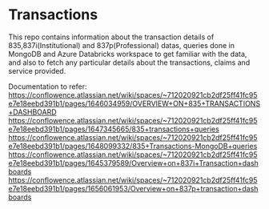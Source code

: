 # Transactions
This repo contains information about the transaction details of 835,837i(Institutional) and 837p(Professional) datas, queries done in MongoDB and  Azure Databricks workspace to get familiar with the data, and also to fetch any particular details about the transactions, claims and service provided.

Documentation to refer:
https://conflowence.atlassian.net/wiki/spaces/~712020921cb2df25ff41fc95e7e18eebd391b1/pages/1646034959/OVERVIEW+ON+835+TRANSACTIONS+DASHBOARD
https://conflowence.atlassian.net/wiki/spaces/~712020921cb2df25ff41fc95e7e18eebd391b1/pages/1647345665/835+transactions+queries
https://conflowence.atlassian.net/wiki/spaces/~712020921cb2df25ff41fc95e7e18eebd391b1/pages/1648099332/835+Transactions-MongoDB+queries
https://conflowence.atlassian.net/wiki/spaces/~712020921cb2df25ff41fc95e7e18eebd391b1/pages/1645379589/Overview+on+837i+Transaction+dashboards
https://conflowence.atlassian.net/wiki/spaces/~712020921cb2df25ff41fc95e7e18eebd391b1/pages/1656061953/Overview+on+837p+transaction+dashboards

